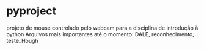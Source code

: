 # pyproject
projeto de mouse controlado pelo webcam para a disciplina de introdução à python
Arquivos mais importantes até o momento: DALE, reconhecimento, teste_Hough

